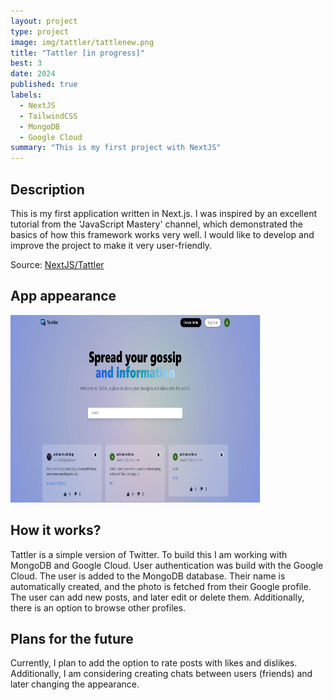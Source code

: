 ```yaml
---
layout: project
type: project
image: img/tattler/tattlenew.png
title: "Tattler [in progress]"
best: 3
date: 2024
published: true
labels:
  - NextJS
  - TailwindCSS
  - MongoDB
  - Google Cloud
summary: "This is my first project with NextJS"
---
```


## Description
This is my first application written in Next.js. I was inspired by an excellent tutorial from the 'JavaScript Mastery' channel, which demonstrated the basics of how this framework works very well. I would like to develop and improve the project to make it very user-friendly.

Source: <a href="https://github.com/23adrian2300/NextJS_Project">NextJS/Tattler</a>

## App appearance

<div class="text-center p-4">
  <img width="400" height="300" src="../img/tattler/tattleMain.png" class="img-thumbnail" >

</div>

## How it works?
Tattler is a simple version of Twitter. To build this I am working with MongoDB and Google Cloud. User authentication was build with the Google Cloud. The user is added to the MongoDB database. Their name is automatically created, and the photo is fetched from their Google profile. The user can add new posts, and later edit or delete them. Additionally, there is an option to browse other profiles.

## Plans for the future
Currently, I plan to add the option to rate posts with likes and dislikes. Additionally, I am considering creating chats between users (friends) and later changing the appearance.

